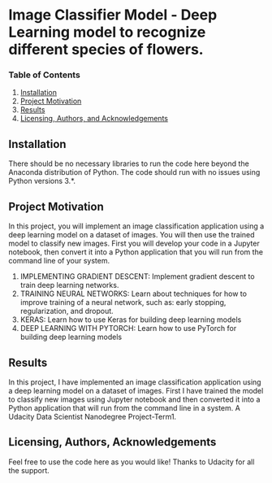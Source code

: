 # Image Classifier Model - Deep Learning model to recognize different species of flowers.
 
### Table of Contents

1. [Installation](#installation)
2. [Project Motivation](#motivation)
3. [Results](#results)
4. [Licensing, Authors, and Acknowledgements](#licensing) 


## Installation <a name="installation"></a>

There should be no necessary libraries to run the code here beyond the Anaconda distribution of Python.  The code should run with no issues using Python versions 3.*.

## Project Motivation<a name="motivation"></a>

In this project, you will implement an image classification application using a deep learning model on a dataset of images. You will then use the trained model to classify new images. First you will develop your code in a Jupyter notebook, then convert it into a Python application that you will run from the command line of your system.

1. IMPLEMENTING GRADIENT DESCENT: Implement gradient descent to train deep learning networks.
2. TRAINING NEURAL NETWORKS: Learn about techniques for how to improve training of a neural network, such as: early stopping, regularization, and dropout.
3. KERAS: Learn how to use Keras for building deep learning models 
4. DEEP LEARNING WITH PYTORCH: Learn how to use PyTorch for building deep learning models

## Results<a name="results"></a>
 
In this project, I have implemented an image classification application using a deep learning model on a dataset of images. First I have trained the model to classify new images using Jupyter notebook and then converted it into a Python application that will run from the command line in a system. A Udacity Data Scientist Nanodegree Project-Term1.

## Licensing, Authors, Acknowledgements<a name="licensing"></a>

Feel free to use the code here as you would like! Thanks to Udacity for all the support.

